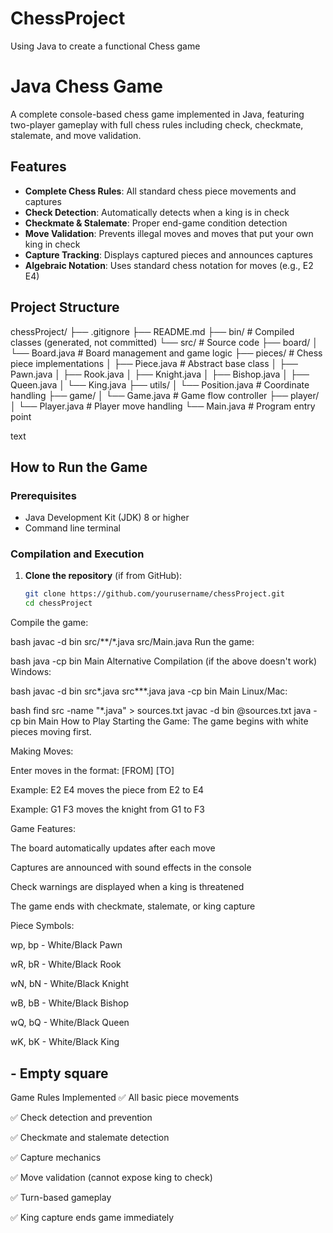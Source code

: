 # ChessProject
Using Java to create a functional Chess game
# Java Chess Game

A complete console-based chess game implemented in Java, featuring two-player gameplay with full chess rules including check, checkmate, stalemate, and move validation.

## Features

- **Complete Chess Rules**: All standard chess piece movements and captures
- **Check Detection**: Automatically detects when a king is in check
- **Checkmate & Stalemate**: Proper end-game condition detection
- **Move Validation**: Prevents illegal moves and moves that put your own king in check
- **Capture Tracking**: Displays captured pieces and announces captures
- **Algebraic Notation**: Uses standard chess notation for moves (e.g., E2 E4)

## Project Structure
chessProject/
├── .gitignore
├── README.md
├── bin/ # Compiled classes (generated, not committed)
└── src/ # Source code
├── board/
│ └── Board.java # Board management and game logic
├── pieces/ # Chess piece implementations
│ ├── Piece.java # Abstract base class
│ ├── Pawn.java
│ ├── Rook.java
│ ├── Knight.java
│ ├── Bishop.java
│ ├── Queen.java
│ └── King.java
├── utils/
│ └── Position.java # Coordinate handling
├── game/
│ └── Game.java # Game flow controller
├── player/
│ └── Player.java # Player move handling
└── Main.java # Program entry point

text

## How to Run the Game

### Prerequisites
- Java Development Kit (JDK) 8 or higher
- Command line terminal

### Compilation and Execution

1. **Clone the repository** (if from GitHub):
   ```bash
   git clone https://github.com/yourusername/chessProject.git
   cd chessProject
Compile the game:

bash
javac -d bin src/**/*.java src/Main.java
Run the game:

bash
java -cp bin Main
Alternative Compilation (if the above doesn't work)
Windows:

bash
javac -d bin src\*.java src\**\*.java
java -cp bin Main
Linux/Mac:

bash
find src -name "*.java" > sources.txt
javac -d bin @sources.txt
java -cp bin Main
How to Play
Starting the Game: The game begins with white pieces moving first.

Making Moves:

Enter moves in the format: [FROM] [TO]

Example: E2 E4 moves the piece from E2 to E4

Example: G1 F3 moves the knight from G1 to F3

Game Features:

The board automatically updates after each move

Captures are announced with sound effects in the console

Check warnings are displayed when a king is threatened

The game ends with checkmate, stalemate, or king capture

Piece Symbols:

wp, bp - White/Black Pawn

wR, bR - White/Black Rook

wN, bN - White/Black Knight

wB, bB - White/Black Bishop

wQ, bQ - White/Black Queen

wK, bK - White/Black King

## - Empty square

Game Rules Implemented
✅ All basic piece movements

✅ Check detection and prevention

✅ Checkmate and stalemate detection

✅ Capture mechanics

✅ Move validation (cannot expose king to check)

✅ Turn-based gameplay

✅ King capture ends game immediately
